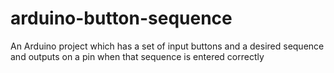 # arduino-button-sequence
An Arduino project which has a set of input buttons and a desired sequence and outputs on a pin when that sequence is entered correctly
